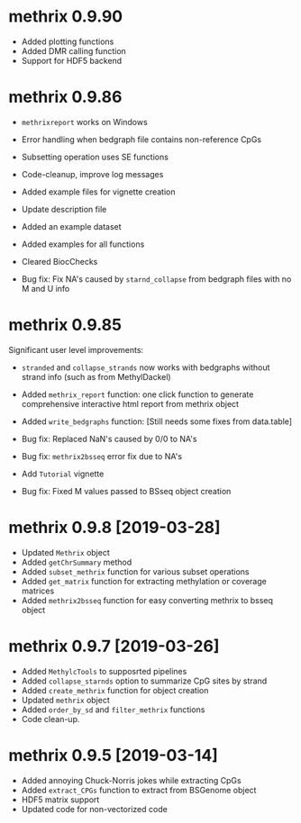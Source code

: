 # methrix 0.9.90

* Added plotting functions
* Added DMR calling function
* Support for HDF5 backend

# methrix 0.9.86

* `methrixreport` works on Windows
* Error handling when bedgraph file contains non-reference CpGs
* Subsetting operation uses SE functions
* Code-cleanup, improve log messages
* Added example files for vignette creation
* Update description file
* Added an example dataset
* Added examples for all functions
* Cleared BiocChecks

* Bug fix: Fix NA's caused by `starnd_collapse` from bedgraph files with no M and U info

# methrix 0.9.85

Significant user level improvements:
* `stranded` and `collapse_strands` now works with bedgraphs without strand info (such as from MethylDackel)
* Added `methrix_report` function: one click function to generate comprehensive interactive html report from methrix object
* Added `write_bedgraphs` function: [Still needs some fixes from data.table]

* Bug fix: Replaced NaN's caused by 0/0 to NA's
* Bug fix: `methrix2bsseq` error fix due to NA's
* Add `Tutorial` vignette
* Bug fix: Fixed M values passed to BSseq object creation

# methrix 0.9.8 [2019-03-28]

* Updated `Methrix` object
* Added `getChrSummary` method
* Added `subset_methrix` function for various subset operations
* Added `get_matrix` function for extracting methylation or coverage matrices
* Added `methrix2bsseq` function for easy converting methrix to bsseq object

# methrix 0.9.7 [2019-03-26]

* Added `MethylcTools` to supposrted pipelines
* Added `collapse_starnds` option to summarize CpG sites by strand
* Added `create_methrix` function for object creation
* Updated `methrix` object
* Added `order_by_sd` and `filter_methrix` functions
* Code clean-up.

# methrix 0.9.5 [2019-03-14]

* Added annoying Chuck-Norris jokes while extracting CpGs
* Added `extract_CPGs` function to extract from BSGenome object
* HDF5 matrix support
* Updated code for non-vectorized code
